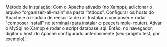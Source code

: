 Método de instalação:
Com o Apache ativado (no Xampp), adicionar o arquivo “organizeit-all-main” na pasta “htdocs”. Configurar os hosts do Apache e o modulo de reescrita de url. Instalar o composer e rodar "composer install" no terminal (para instalar o peece/simple-router). Ativar o MySql no Xampp e rodar o script database.sql. Então, no navegador, digitar o host do Apache configurado anteriormente (seu-projeto.test, por exemplo).

